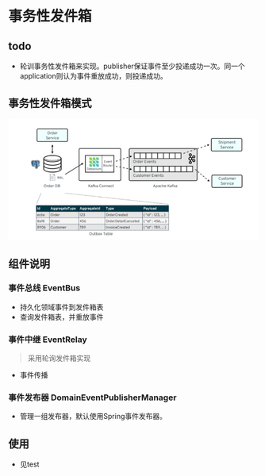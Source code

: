# 事务性发件箱

## todo
 - 轮训事务性发件箱来实现。publisher保证事件至少投递成功一次。同一个application则认为事件重放成功，则投递成功。

## 事务性发件箱模式
![事务发件箱](./事务发件箱模式.png)

## 组件说明
### 事件总线 EventBus
- 持久化领域事件到发件箱表
- 查询发件箱表，并重放事件

### 事件中继 EventRelay
> 采用轮询发件箱实现
- 事件传播

### 事件发布器 DomainEventPublisherManager
- 管理一组发布器，默认使用Spring事件发布器。

## 使用
- 见test
 